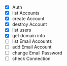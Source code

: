 * [x]  Auth
* [x] list Accounts
* [x] create Account
* [x] destroy Account
* [x] list users
* [x] get domain info
* [ ] list Email Accounts
* [ ] add Email Account
* [ ] change Email Password
* [ ] check Connection
